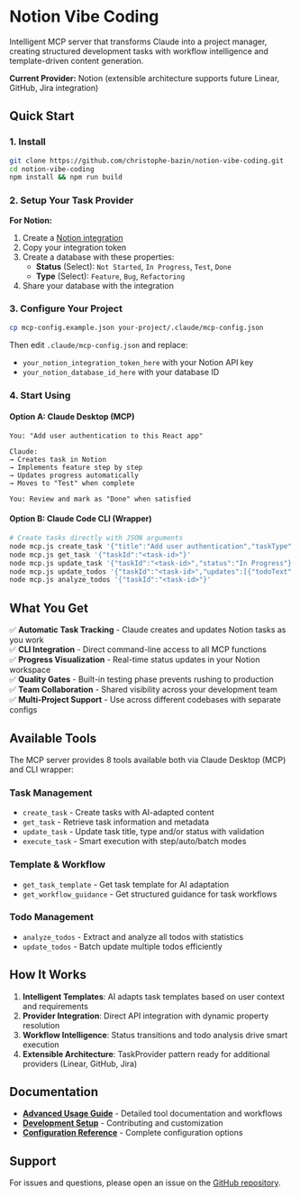 # Notion Vibe Coding

Intelligent MCP server that transforms Claude into a project manager, creating structured development tasks with workflow intelligence and template-driven content generation.

**Current Provider:** Notion (extensible architecture supports future Linear, GitHub, Jira integration)

## Quick Start

### 1. Install

```bash
git clone https://github.com/christophe-bazin/notion-vibe-coding.git
cd notion-vibe-coding
npm install && npm run build
```

### 2. Setup Your Task Provider

**For Notion:**
1. Create a [Notion integration](https://www.notion.so/my-integrations)
2. Copy your integration token
3. Create a database with these properties:
   - **Status** (Select): `Not Started`, `In Progress`, `Test`, `Done`
   - **Type** (Select): `Feature`, `Bug`, `Refactoring`
4. Share your database with the integration

### 3. Configure Your Project

```bash
cp mcp-config.example.json your-project/.claude/mcp-config.json  
```

Then edit `.claude/mcp-config.json` and replace:
- `your_notion_integration_token_here` with your Notion API key
- `your_notion_database_id_here` with your database ID

### 4. Start Using

#### Option A: Claude Desktop (MCP)
```
You: "Add user authentication to this React app"

Claude: 
→ Creates task in Notion
→ Implements feature step by step
→ Updates progress automatically
→ Moves to "Test" when complete

You: Review and mark as "Done" when satisfied
```

#### Option B: Claude Code CLI (Wrapper)
```bash
# Create tasks directly with JSON arguments
node mcp.js create_task '{"title":"Add user authentication","taskType":"Feature","description":"Implement OAuth login"}'
node mcp.js get_task '{"taskId":"<task-id>"}'
node mcp.js update_task '{"taskId":"<task-id>","status":"In Progress"}'
node mcp.js update_todos '{"taskId":"<task-id>","updates":[{"todoText":"Setup OAuth provider","completed":true}]}'
node mcp.js analyze_todos '{"taskId":"<task-id>"}'
```

## What You Get

✅ **Automatic Task Tracking** - Claude creates and updates Notion tasks as you work  
✅ **CLI Integration** - Direct command-line access to all MCP functions  
✅ **Progress Visualization** - Real-time status updates in your Notion workspace  
✅ **Quality Gates** - Built-in testing phase prevents rushing to production  
✅ **Team Collaboration** - Shared visibility across your development team  
✅ **Multi-Project Support** - Use across different codebases with separate configs  

## Available Tools

The MCP server provides 8 tools available both via Claude Desktop (MCP) and CLI wrapper:

### Task Management
- `create_task` - Create tasks with AI-adapted content
- `get_task` - Retrieve task information and metadata
- `update_task` - Update task title, type and/or status with validation
- `execute_task` - Smart execution with step/auto/batch modes

### Template & Workflow
- `get_task_template` - Get task template for AI adaptation
- `get_workflow_guidance` - Get structured guidance for task workflows

### Todo Management  
- `analyze_todos` - Extract and analyze all todos with statistics
- `update_todos` - Batch update multiple todos efficiently

## How It Works

1. **Intelligent Templates**: AI adapts task templates based on user context and requirements
2. **Provider Integration**: Direct API integration with dynamic property resolution
3. **Workflow Intelligence**: Status transitions and todo analysis drive smart execution
4. **Extensible Architecture**: TaskProvider pattern ready for additional providers (Linear, GitHub, Jira)

## Documentation

- **[Advanced Usage Guide](docs/advanced-usage.md)** - Detailed tool documentation and workflows
- **[Development Setup](docs/development.md)** - Contributing and customization
- **[Configuration Reference](docs/configuration.md)** - Complete configuration options

## Support

For issues and questions, please open an issue on the [GitHub repository](https://github.com/christophe-bazin/notion-vibe-coding).
